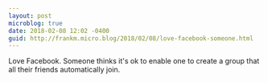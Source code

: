 ```yaml
---
layout: post
microblog: true
date: 2018-02-08 12:02 -0400
guid: http://frankm.micro.blog/2018/02/08/love-facebook-someone.html
---
```

Love Facebook. Someone thinks it's ok to enable one to create a group that all their friends automatically join. 

